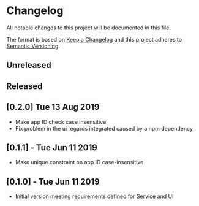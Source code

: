 # Changelog

All notable changes to this project will be documented in this file.

The format is based on [Keep a Changelog](http://keepachangelog.com/en/1.0.0/)
and this project adheres to [Semantic Versioning](http://semver.org/spec/v2.0.0.html).

## Unreleased

## Released

## [0.2.0] Tue 13 Aug 2019

- Make app ID check case insensitive
- Fix problem in the ui regards integrated caused by a npm dependency 

## [0.1.1] - Tue Jun 11 2019

- Make unique constraint on app ID case-insensitive

## [0.1.0] - Tue Jun 11 2019

- Initial version meeting requirements defined for Service and UI
